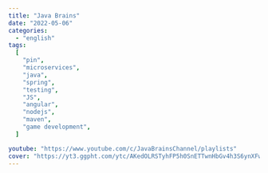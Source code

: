 ```yaml
---
title: "Java Brains"
date: "2022-05-06"
categories:
  - "english"
tags:
  [
    "pin",
    "microservices",
    "java",
    "spring",
    "testing",
    "JS",
    "angular",
    "nodejs",
    "maven",
    "game development",
  ]

youtube: "https://www.youtube.com/c/JavaBrainsChannel/playlists"
cover: "https://yt3.ggpht.com/ytc/AKedOLRSTyhFP5h0SnETTwnHbGv4h3S6ynXFwObVsrLcHA=s88-c-k-c0x00ffffff-no-rj"
---
```

